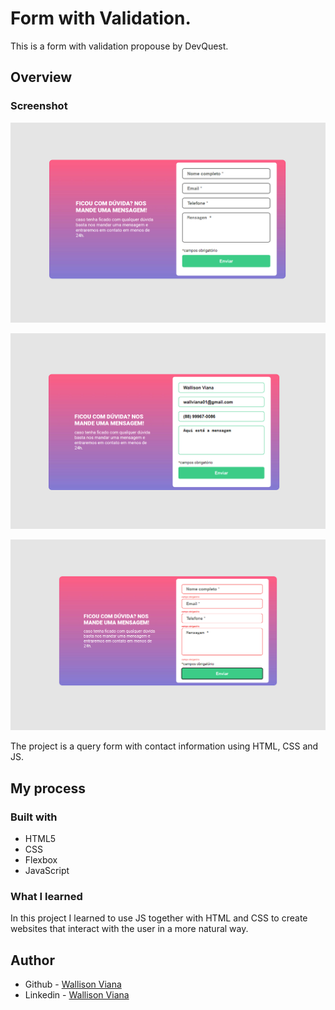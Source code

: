 # Form with Validation.

This is a form with validation propouse by DevQuest.

## Overview

### Screenshot

![](./src/screenshots/screenshot-1.png)

![](./src/screenshots/screenshot-2.png)

![](./src/screenshots/screenshot-3.png)


The project is a query form with contact information using HTML, CSS and JS.


## My process

### Built with

- HTML5
- CSS
- Flexbox
- JavaScript

### What I learned

In this project I learned to use JS together with HTML and CSS to create websites that interact with the user in a more natural way.

## Author

- Github - [Wallison Viana](https://github.com/7Wall)
- Linkedin - [Wallison Viana](https://www.linkedin.com/in/wallison-viana-213389249/)
